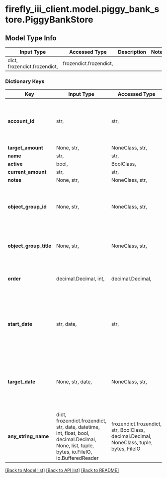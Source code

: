 # firefly_iii_client.model.piggy_bank_store.PiggyBankStore

## Model Type Info
Input Type | Accessed Type | Description | Notes
------------ | ------------- | ------------- | -------------
dict, frozendict.frozendict,  | frozendict.frozendict,  |  | 

### Dictionary Keys
Key | Input Type | Accessed Type | Description | Notes
------------ | ------------- | ------------- | ------------- | -------------
**account_id** | str,  | str,  | The ID of the asset account this piggy bank is connected to. | 
**target_amount** | None, str,  | NoneClass, str,  |  | 
**name** | str,  | str,  |  | 
**active** | bool,  | BoolClass,  |  | [optional] 
**current_amount** | str,  | str,  |  | [optional] 
**notes** | None, str,  | NoneClass, str,  |  | [optional] 
**object_group_id** | None, str,  | NoneClass, str,  | The group ID of the group this object is part of. NULL if no group. | [optional] 
**object_group_title** | None, str,  | NoneClass, str,  | The name of the group. NULL if no group. | [optional] 
**order** | decimal.Decimal, int,  | decimal.Decimal,  |  | [optional] value must be a 32 bit integer
**start_date** | str, date,  | str,  | The date you started with this piggy bank. | [optional] value must conform to RFC-3339 full-date YYYY-MM-DD
**target_date** | None, str, date,  | NoneClass, str,  | The date you intend to finish saving money. | [optional] value must conform to RFC-3339 full-date YYYY-MM-DD
**any_string_name** | dict, frozendict.frozendict, str, date, datetime, int, float, bool, decimal.Decimal, None, list, tuple, bytes, io.FileIO, io.BufferedReader | frozendict.frozendict, str, BoolClass, decimal.Decimal, NoneClass, tuple, bytes, FileIO | any string name can be used but the value must be the correct type | [optional]

[[Back to Model list]](../../README.md#documentation-for-models) [[Back to API list]](../../README.md#documentation-for-api-endpoints) [[Back to README]](../../README.md)

